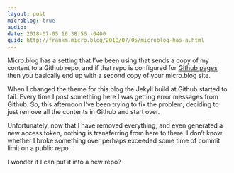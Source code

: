 ```yaml
---
layout: post
microblog: true
audio: 
date: 2018-07-05 16:38:56 -0400
guid: http://frankm.micro.blog/2018/07/05/microblog-has-a.html
---
```

Micro.blog has a setting that I’ve been using that sends a copy of my content to a Github repo, and if that repo is configured for [Github pages](https://pages.github.com/) then you basically end up with a second copy of your micro.blog site. 

When I changed the theme for this blog the Jekyll build at Github started to fail. Every time I post something here I was getting error messages from Github. So, this afternoon I’ve been trying to fix the problem, deciding to just remove all the contents in Github and start over. 

Unfortunately, now that I have removed everything, and even generated a new access token, nothing is transferring from here to there. I don’t know whether I broke something over perhaps exceeded some time of commit limit on a public repo. 

I wonder if I can put it into a new repo?
